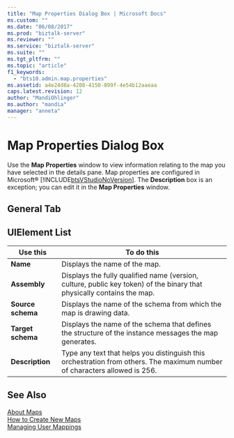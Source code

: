```yaml
---
title: "Map Properties Dialog Box | Microsoft Docs"
ms.custom: ""
ms.date: "06/08/2017"
ms.prod: "biztalk-server"
ms.reviewer: ""
ms.service: "biztalk-server"
ms.suite: ""
ms.tgt_pltfrm: ""
ms.topic: "article"
f1_keywords: 
  - "bts10.admin.map.properties"
ms.assetid: a4e24d8a-4208-4150-899f-4e54b12aaeaa
caps.latest.revision: 12
author: "MandiOhlinger"
ms.author: "mandia"
manager: "anneta"
---
```

# Map Properties Dialog Box
Use the **Map Properties** window to view information relating to the map you have selected in the details pane. Map properties are configured in Microsoft® [!INCLUDE[btsVStudioNoVersion](../includes/btsvstudionoversion-md.md)]. The **Description** box is an exception; you can edit it in the **Map Properties** window.  
  
## General Tab  
  
## UIElement List  
  
|Use this|To do this|  
|--------------|----------------|  
|**Name**|Displays the name of the map.|  
|**Assembly**|Displays the fully qualified name (version, culture, public key token) of the binary that physically contains the map.|  
|**Source schema**|Displays the name of the schema from which the map is drawing data.|  
|**Target schema**|Displays the name of the schema that defines the structure of the instance messages the map generates.|  
|**Description**|Type any text that helps you distinguish this orchestration from others. The maximum number of characters allowed is 256.|  
  
## See Also  
 [About Maps](../core/about-maps.md)   
 [How to Create New Maps](../core/how-to-create-new-maps.md)   
 [Managing User Mappings](../core/managing-user-mappings.md)